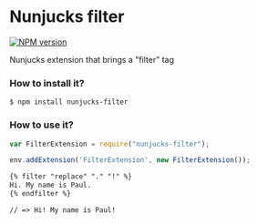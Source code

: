# Nunjucks filter

[![NPM version](https://badge.fury.io/js/nunjucks-filter.svg)](http://badge.fury.io/js/nunjucks-filter)

Nunjucks extension that brings a "filter" tag

### How to install it?

```
$ npm install nunjucks-filter
```

### How to use it?

```js
var FilterExtension = require("nunjucks-filter");

env.addExtension('FilterExtension', new FilterExtension());
```


```html
{% filter "replace" "." "!" %}
Hi. My name is Paul.
{% endfilter %}

// => Hi! My name is Paul!
```
